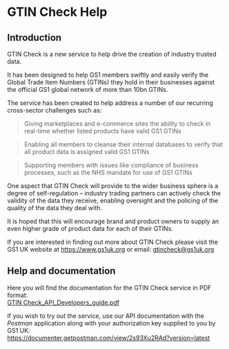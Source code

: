 # GTIN Check Help

## Introduction
GTIN Check is a new service to help drive the creation of industry trusted data.

It has been designed to help GS1 members swiftly and easily verify the Global Trade Item Numbers (GTINs) they hold in their businesses against the official GS1 global network of more than 10bn GTINs.

The service has been created to help address a number of our recurring cross-sector challenges such as:

> Giving marketplaces and e-commerce sites the ability to check in real-time whether listed products have valid GS1 GTINs

> Enabling all members to cleanse their internal databases to verify that all product data is assigned valid GS1 GTINs

> Supporting members with issues like compliance of business processes, such as the NHS mandate for use of GS1 GTINs

One aspect that GTIN Check will provide to the wider business sphere is a degree of self-regulation – industry trading partners can actively check the validity of the data they receive, enabling oversight and the policing of the quality of the data they deal with.

It is hoped that this will encourage brand and product owners to supply an even higher grade of product data for each of their GTINs.

If you are interested in finding out more about GTIN Check please visit the GS1 UK website at https://www.gs1uk.org or email: gtincheck@gs1uk.org


## Help and documentation

Here you will find the documentation for the GTIN Check service in PDF format:<br>
[GTIN Check_API_Developers_guide.pdf](GTIN%20Check_API_Developers_guide.pdf)

If you wish to try out the service, use our API documentation with the <i>Postman</i> application along with your authorization key supplied
to you by GS1 UK:<br>
https://documenter.getpostman.com/view/2s93Xu2RAd?version=latest
